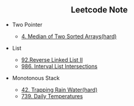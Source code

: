 <h2 align="center">
  Leetcode Note
</h2>

</p>

- Two Pointer
  - [4. Median of Two Sorted Arrays(hard)](https://leetcode.com/problems/median-of-two-sorted-arrays/)

- List
  - [92.Reverse Linked List II](https://leetcode.com/problems/reverse-linked-list-ii/)
  - [986. Interval List Intersections](https://leetcode.com/problems/interval-list-intersections/)

- Monotonous Stack
  - [42. Trapping Rain Water(hard)](https://leetcode.com/problems/trapping-rain-water/)
  - [739. Daily Temperatures](https://leetcode.com/problems/daily-temperatures/)
